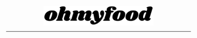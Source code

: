 <p align="center">
  <img src="/assets/logo/ohmyfood.svg" width="300px" alt="Logo image"/>
</p>

---
